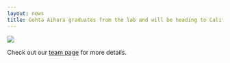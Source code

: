 ```yaml
---
layout: news
title: Gohta Aihara graduates from the lab and will be heading to California to pursue his PhD at Caltech! Thanks for being a part of the team and best of luck in your future pursuits!
---
```


![](/assets/news/gohta_farewell_06282024.jpg)

Check out our <a href="/team">team page</a> for more details.
